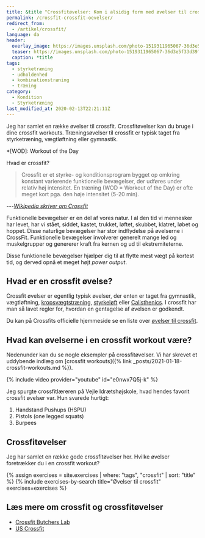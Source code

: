 ```yaml
---
title: &title "Crossfitøvelser: Kom i alsidig form med øvelser til crossfit"
permalink: /crossfit-crossfit-oevelser/
redirect_from:
  - /artikel/crossfit/
language: da
header:
  overlay_image: https://images.unsplash.com/photo-1519311965067-36d3e5f33d39?ixlib=rb-1.2.1&ixid=eyJhcHBfaWQiOjEyMDd9&auto=format&fit=crop&w=1900&q=5
  teaser: https://images.unsplash.com/photo-1519311965067-36d3e5f33d39?ixlib=rb-1.2.1&ixid=eyJhcHBfaWQiOjEyMDd9&auto=format&fit=crop&w=400&q=5
  caption: *title
tags:
  - styrketræning
  - udholdenhed
  - kombinationstræning
  - træning
category:
  - Kondition
  - Styrketræning
last_modified_at: 2020-02-13T22:21:11Z
---
```


Jeg har samlet en række øvelser til crossfit. Crossfitøvelser kan du bruge i dine crossfit workouts. Træningsøvelser til crossfit er typisk taget fra styrketræning, vægtløftning eller gymnastik.

*[WOD]: Workout of the Day

Hvad er crossfit?

> Crossfit er et styrke- og konditionsprogram bygget op omkring konstant varierende funktionelle bevægelser, der udføres under relativ høj intensitet. En træning (WOD = Workout of the Day) er ofte meget kort pga. den høje intensitet (5-20 min).

---<cite>[Wikipedia skriver om Crossfit](http://da.wikipedia.org/wiki/Crossfit)</cite>

Funktionelle bevægelser er en del af vores natur. I al den tid vi mennesker har levet, har vi stået, siddet, kastet, trukket, løftet, skubbet, klatret, løbet og hoppet. Disse naturlige bevægelser har stor indflydelse på øvelserne i CrossFit. Funktionelle bevægelser involverer generelt mange led og muskelgrupper og genererer kraft fra kernen og ud til ekstremiteterne.

Disse funktionelle bevægelser hjælper dig til at flytte mest vægt på kortest tid, og derved opnå et meget højt _power output_.

## Hvad er en crossfit øvelse?

Crossfit øvelser er egentlig typisk øvelser, der enten er taget fra gymnastik, vægtløftning, [kropsvægtstræning](/artikel/traening-med-kropsvaegt/), [styrkeløft](/powerlifting-rules/) eller [Calisthenics](/calisthenics-begynderprogram-kropsvaegtstraening/). I crossfit har man så lavet regler for, hvordan en gentagelse af øvelsen er godkendt.

Du kan på Crossfits officielle hjemmeside se en liste over [øvelser til crossfit](https://www.crossfit.com/essentials/movements/).

## Hvad kan øvelserne i en crossfit workout være?

Nedenunder kan du se nogle eksempler på crossfitøvelser. Vi har skrevet et uddybende indlæg om [crossfit workouts]({% link _posts/2021-01-18-crossfit-workouts.md %}).

{% include video provider="youtube" id="e0nwx7Q5j-k" %}

Jeg spurgte crossfitlæreren på Vejle Idrætshøjskole, hvad hendes favorit crossfit øvelser var. Hun svarede hurtigt:

1) Handstand Pushups (HSPU)
2) Pistols (one legged squats)
3) Burpees

## Crossfitøvelser

Jeg har samlet en række gode crossfitøvelser her. Hvilke øvelser foretrækker du i en crossfit workout?

{% assign exercises = site.exercises | where: "tags", "crossfit" | sort: "title" %}
{% include exercises-by-search title="Øvelser til crossfit" exercises=exercises %}

## Læs mere om crossfit og crossfitøvelser

- [Crossfit Butchers Lab](http://www.crossfitbutcherslab.dk/)
- [US Crossfit](http://uscrossfit.com/)
